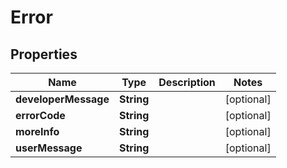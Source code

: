 
# Error

## Properties
Name | Type | Description | Notes
------------ | ------------- | ------------- | -------------
**developerMessage** | **String** |  |  [optional]
**errorCode** | **String** |  |  [optional]
**moreInfo** | **String** |  |  [optional]
**userMessage** | **String** |  |  [optional]



